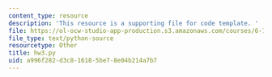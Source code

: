 ```yaml
---
content_type: resource
description: 'This resource is a supporting file for code template. '
file: https://ol-ocw-studio-app-production.s3.amazonaws.com/courses/6-189-a-gentle-introduction-to-programming-using-python-january-iap-2011/a996f282d3c816185be78e04b214a7b7_hw3.py
file_type: text/python-source
resourcetype: Other
title: hw3.py
uid: a996f282-d3c8-1618-5be7-8e04b214a7b7
---
```

